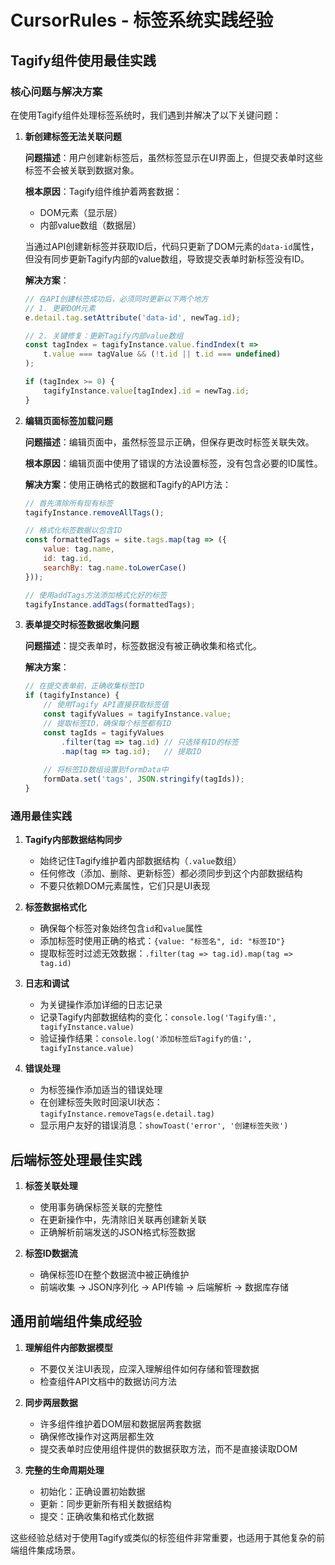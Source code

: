 # CursorRules - 标签系统实践经验

## Tagify组件使用最佳实践

### 核心问题与解决方案

在使用Tagify组件处理标签系统时，我们遇到并解决了以下关键问题：

1. **新创建标签无法关联问题**

   **问题描述**：用户创建新标签后，虽然标签显示在UI界面上，但提交表单时这些标签不会被关联到数据对象。

   **根本原因**：Tagify组件维护着两套数据：
   - DOM元素（显示层）
   - 内部value数组（数据层）
   
   当通过API创建新标签并获取ID后，代码只更新了DOM元素的`data-id`属性，但没有同步更新Tagify内部的value数组，导致提交表单时新标签没有ID。

   **解决方案**：
   ```javascript
   // 在API创建标签成功后，必须同时更新以下两个地方
   // 1. 更新DOM元素
   e.detail.tag.setAttribute('data-id', newTag.id);
   
   // 2. 关键修复：更新Tagify内部value数组
   const tagIndex = tagifyInstance.value.findIndex(t => 
       t.value === tagValue && (!t.id || t.id === undefined)
   );
   
   if (tagIndex >= 0) {
       tagifyInstance.value[tagIndex].id = newTag.id;
   }
   ```

2. **编辑页面标签加载问题**

   **问题描述**：编辑页面中，虽然标签显示正确，但保存更改时标签关联失效。

   **根本原因**：编辑页面中使用了错误的方法设置标签，没有包含必要的ID属性。

   **解决方案**：使用正确格式的数据和Tagify的API方法：
   ```javascript
   // 首先清除所有现有标签
   tagifyInstance.removeAllTags();
   
   // 格式化标签数据以包含ID
   const formattedTags = site.tags.map(tag => ({
       value: tag.name,
       id: tag.id,
       searchBy: tag.name.toLowerCase()
   }));
   
   // 使用addTags方法添加格式化好的标签
   tagifyInstance.addTags(formattedTags);
   ```

3. **表单提交时标签数据收集问题**

   **问题描述**：提交表单时，标签数据没有被正确收集和格式化。

   **解决方案**：
   ```javascript
   // 在提交表单前，正确收集标签ID
   if (tagifyInstance) {
       // 使用Tagify API直接获取标签值
       const tagifyValues = tagifyInstance.value;
       // 提取标签ID，确保每个标签都有ID
       const tagIds = tagifyValues
           .filter(tag => tag.id) // 只选择有ID的标签
           .map(tag => tag.id);   // 提取ID
       
       // 将标签ID数组设置到formData中
       formData.set('tags', JSON.stringify(tagIds));
   }
   ```

### 通用最佳实践

1. **Tagify内部数据结构同步**
   - 始终记住Tagify维护着内部数据结构（`.value`数组）
   - 任何修改（添加、删除、更新标签）都必须同步到这个内部数据结构
   - 不要只依赖DOM元素属性，它们只是UI表现

2. **标签数据格式化**
   - 确保每个标签对象始终包含`id`和`value`属性
   - 添加标签时使用正确的格式：`{value: "标签名", id: "标签ID"}`
   - 提取标签时过滤无效数据：`.filter(tag => tag.id).map(tag => tag.id)`

3. **日志和调试**
   - 为关键操作添加详细的日志记录
   - 记录Tagify内部数据结构的变化：`console.log('Tagify值:', tagifyInstance.value)`
   - 验证操作结果：`console.log('添加标签后Tagify的值:', tagifyInstance.value)`

4. **错误处理**
   - 为标签操作添加适当的错误处理
   - 在创建标签失败时回滚UI状态：`tagifyInstance.removeTags(e.detail.tag)`
   - 显示用户友好的错误消息：`showToast('error', '创建标签失败')`

## 后端标签处理最佳实践

1. **标签关联处理**
   - 使用事务确保标签关联的完整性
   - 在更新操作中，先清除旧关联再创建新关联
   - 正确解析前端发送的JSON格式标签数据

2. **标签ID数据流**
   - 确保标签ID在整个数据流中被正确维护
   - 前端收集 → JSON序列化 → API传输 → 后端解析 → 数据库存储

## 通用前端组件集成经验

1. **理解组件内部数据模型**
   - 不要仅关注UI表现，应深入理解组件如何存储和管理数据
   - 检查组件API文档中的数据访问方法

2. **同步两层数据**
   - 许多组件维护着DOM层和数据层两套数据
   - 确保修改操作对这两层都生效
   - 提交表单时应使用组件提供的数据获取方法，而不是直接读取DOM

3. **完整的生命周期处理**
   - 初始化：正确设置初始数据
   - 更新：同步更新所有相关数据结构
   - 提交：正确收集和格式化数据

这些经验总结对于使用Tagify或类似的标签组件非常重要，也适用于其他复杂的前端组件集成场景。 